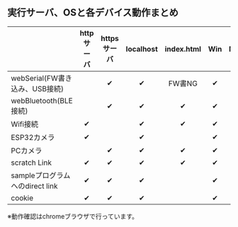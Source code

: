 ## 実行サーバ、OSと各デバイス動作まとめ

| |httpサーバ|httpsサーバ|localhost|index.html|Win|Mac|ChromeOS|iPad|
|---|:-:|:-:|:-:|:-:|:-:|:-:|:-:|:-:|
|webSerial(FW書き込み、USB接続)| |✔|✔|FW書NG|✔|✔|✔| |
|webBluetooth(BLE接続)| |✔|✔|✔|✔|✔|✔| |
|Wifi接続|✔| |✔|✔|✔|✔|✔|✔|
|ESP32カメラ|✔| |✔| |✔|✔|✔|？|
|PCカメラ| |✔|✔|✔|✔|✔|✔|✔|
|scratch Link|✔|✔|✔|✔|✔|✔| | |
|sampleプログラムへのdirect link|✔|✔|✔| |✔|✔|✔|✔|
|cookie|✔|✔|✔| |✔|✔|✔|✔|
※動作確認はchromeブラウザで行っています。
